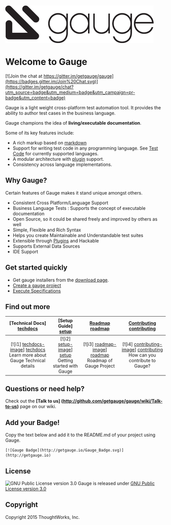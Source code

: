 ![Gauge Logo](Gauge-Logo.png)

# Welcome to Gauge

[![Join the chat at https://gitter.im/getgauge/gauge](https://badges.gitter.im/Join%20Chat.svg)](https://gitter.im/getgauge/chat?utm_source=badge&utm_medium=badge&utm_campaign=pr-badge&utm_content=badge)

Gauge is a light weight cross-platform test automation tool. It provides the ability to author test cases in the business language.

Gauge champions the idea of **living/executable documentation**.

Some of its key features include:

* A rich markup based on [markdown](https://en.wikipedia.org/wiki/Markdown)
* Support for writing test code in any programming language. See [Test Code](http://getgauge.io/documentation/user/current/test_code/README.html) for currently supported languages.
* A modular architecture with [plugin](http://getgauge.io/documentation/user/current/plugins/README.html) support.
* Consistency across language implementations.

## Why Gauge?

Certain features of Gauge makes it stand unique amongst others. 

*	Consistent Cross Platform/Language Support
* Business Language Tests : Supports the concept of executable documentation
*	Open Source, so it could be shared freely and improved by others as well
*	Simple, Flexible and Rich Syntax
*	Helps you create Maintainable and Understandable test suites
*	Extensible through [Plugins](http://getgauge.io/documentation/user/current/plugins/README.html) and Hackable
*	Supports External Data Sources
*	IDE Support

## Get started quickly

* Get gauge installers from the [download page](http://getgauge.io/download.html).
* [Create a gauge project](http://getgauge.io/documentation/user/current/getting_started/creating_a_gauge_project.html)
* [Execute Specifications](http://getgauge.io/documentation/user/current/execution/README.html)

## Find out more

| **[Technical Docs] [techdocs]**     | **[Setup Guide] [setup]**     | **[Roadmap] [roadmap]**           | **[Contributing] [contributing]**           |
|:-------------------------------------:|:-------------------------------:|:-----------------------------------:|:---------------------------------------------:|
| [![i1] [techdocs-image]] [techdocs]<br>Learn more about Gauge Technical details | [![i2] [setup-image]] [setup]<br> Getting started with Gauge | [![i3] [roadmap-image]] [roadmap]<br>Roadmap of Gauge Project | [![i4] [contributing-image]] [contributing]<br>How can you contribute to Gauge? |


## Questions or need help?

Check out the **[Talk to us] (http://github.com/getgauge/gauge/wiki/Talk-to-us)** page on our wiki.

[techdocs-image]: https://d3i6fms1cm1j0i.cloudfront.net/github/images/techdocs.png
[setup-image]: https://d3i6fms1cm1j0i.cloudfront.net/github/images/setup.png
[roadmap-image]: https://d3i6fms1cm1j0i.cloudfront.net/github/images/roadmap.png
[contributing-image]: https://d3i6fms1cm1j0i.cloudfront.net/github/images/contributing.png

[techdocs]:http://getgauge.io/documentation/user/current/getting_started/creating_a_gauge_project.html
[setup]:https://github.com/getgauge/gauge/wiki/Setting-up-Gauge
[roadmap]:http://github.com/getgauge/gauge/wiki/Product-Roadmap
[contributing]:http://github.com/getgauge/gauge/wiki/Contributing

## Add your Badge!
Copy the text below and add it to the README.md of your project using Gauge.
```
[![Gauge Badge](http://getgauge.io/Gauge_Badge.svg)](http://getgauge.io)
```

## License

![GNU Public License version 3.0](http://www.gnu.org/graphics/gplv3-127x51.png)
Gauge is released under [GNU Public License version 3.0](http://www.gnu.org/licenses/gpl-3.0.txt)

## Copyright

Copyright 2015 ThoughtWorks, Inc.

